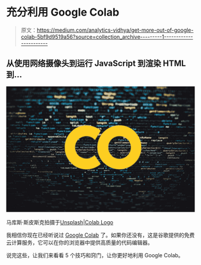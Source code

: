 # 充分利用 Google Colab

> 原文：<https://medium.com/analytics-vidhya/get-more-out-of-google-colab-5bf9d9519a56?source=collection_archive---------1----------------------->

## 从使用网络摄像头到运行 JavaScript 到渲染 HTML 到…

![](img/d4819c87d7d5e4ae4bdd5f92617cdb0c.png)

马库斯·斯皮斯克拍摄于[Unsplash](https://unsplash.com?utm_source=medium&utm_medium=referral)|[Colab Logo](https://nholmber.github.io/2018/09/google-colab/)

我相信你现在已经听说过 [Google Colab](https://colab.research.google.com/) 了。如果你还没有，这是谷歌提供的免费云计算服务，它可以在你的浏览器中提供高质量的代码编辑器。

说完这些，让我们来看看 5 个技巧和窍门，让你更好地利用 Google Colab。